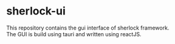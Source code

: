 # sherlock-ui 
This repository contains the gui interface of sherlock framework.  
The GUI is build using tauri and written using reactJS.

